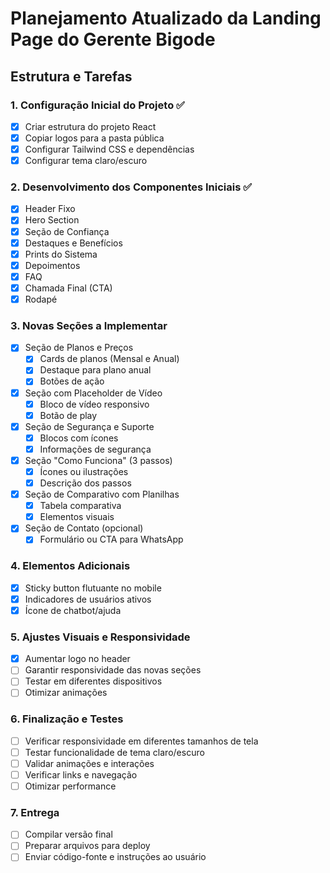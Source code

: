 # Planejamento Atualizado da Landing Page do Gerente Bigode

## Estrutura e Tarefas

### 1. Configuração Inicial do Projeto ✅
- [x] Criar estrutura do projeto React
- [x] Copiar logos para a pasta pública
- [x] Configurar Tailwind CSS e dependências
- [x] Configurar tema claro/escuro

### 2. Desenvolvimento dos Componentes Iniciais ✅
- [x] Header Fixo
- [x] Hero Section
- [x] Seção de Confiança
- [x] Destaques e Benefícios
- [x] Prints do Sistema
- [x] Depoimentos
- [x] FAQ
- [x] Chamada Final (CTA)
- [x] Rodapé

### 3. Novas Seções a Implementar
- [x] Seção de Planos e Preços
  - [x] Cards de planos (Mensal e Anual)
  - [x] Destaque para plano anual
  - [x] Botões de ação
- [x] Seção com Placeholder de Vídeo
  - [x] Bloco de vídeo responsivo
  - [x] Botão de play
- [x] Seção de Segurança e Suporte
  - [x] Blocos com ícones
  - [x] Informações de segurança
- [x] Seção "Como Funciona" (3 passos)
  - [x] Ícones ou ilustrações
  - [x] Descrição dos passos
- [x] Seção de Comparativo com Planilhas
  - [x] Tabela comparativa
  - [x] Elementos visuais
- [x] Seção de Contato (opcional)
  - [x] Formulário ou CTA para WhatsApp

### 4. Elementos Adicionais
- [x] Sticky button flutuante no mobile
- [x] Indicadores de usuários ativos
- [x] Ícone de chatbot/ajuda

### 5. Ajustes Visuais e Responsividade
- [x] Aumentar logo no header
- [ ] Garantir responsividade das novas seções
- [ ] Testar em diferentes dispositivos
- [ ] Otimizar animações

### 6. Finalização e Testes
- [ ] Verificar responsividade em diferentes tamanhos de tela
- [ ] Testar funcionalidade de tema claro/escuro
- [ ] Validar animações e interações
- [ ] Verificar links e navegação
- [ ] Otimizar performance

### 7. Entrega
- [ ] Compilar versão final
- [ ] Preparar arquivos para deploy
- [ ] Enviar código-fonte e instruções ao usuário
